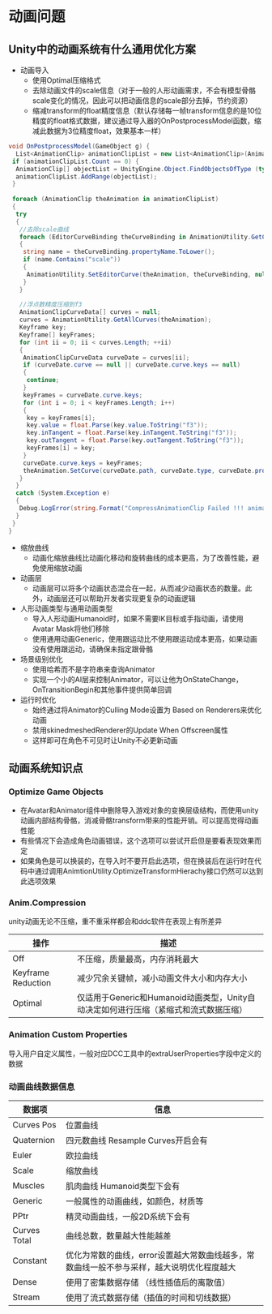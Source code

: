 # 动画问题

## Unity中的动画系统有什么通用优化方案

- 动画导入
  - 使用Optimal压缩格式
  - 去除动画文件的scale信息（对于一般的人形动画需求，不会有模型骨骼scale变化的情况，因此可以把动画信息的scale部分去掉，节约资源）
  - 缩减transform的float精度信息（默认存储每一帧transform信息的是10位精度的float格式数据，建议通过导入器的OnPostprocessModel函数，缩减此数据为3位精度float，效果基本一样）

```C#
void OnPostprocessModel(GameObject g) {
  List<AnimationClip> animationClipList = new List<AnimationClip>(AnimationUtility.GetAnimationClips(g));
 if (animationClipList.Count == 0) {
  AnimationClip[] objectList = UnityEngine.Object.FindObjectsOfType (typeof(AnimationClip)) as AnimationClip[];
  animationClipList.AddRange(objectList);
 }
 
 foreach (AnimationClip theAnimation in animationClipList)
 {
  try 
  {
   //去除scale曲线
   foreach (EditorCurveBinding theCurveBinding in AnimationUtility.GetCurveBindings(theAnimation))
   {
    string name = theCurveBinding.propertyName.ToLower();
    if (name.Contains("scale"))
    {
     AnimationUtility.SetEditorCurve(theAnimation, theCurveBinding, null);
    }
   } 
   
   //浮点数精度压缩到f3
   AnimationClipCurveData[] curves = null;
   curves = AnimationUtility.GetAllCurves(theAnimation);
   Keyframe key;
   Keyframe[] keyFrames;
   for (int ii = 0; ii < curves.Length; ++ii)
   {
    AnimationClipCurveData curveDate = curves[ii];
    if (curveDate.curve == null || curveDate.curve.keys == null)
    {
     continue;
    }
    keyFrames = curveDate.curve.keys;
    for (int i = 0; i < keyFrames.Length; i++)
    {
     key = keyFrames[i];
     key.value = float.Parse(key.value.ToString("f3"));
     key.inTangent = float.Parse(key.inTangent.ToString("f3"));
     key.outTangent = float.Parse(key.outTangent.ToString("f3"));
     keyFrames[i] = key;
    }
    curveDate.curve.keys = keyFrames;
    theAnimation.SetCurve(curveDate.path, curveDate.type, curveDate.propertyName, curveDate.curve);
   }
  }
  catch (System.Exception e)
  {
   Debug.LogError(string.Format("CompressAnimationClip Failed !!! animationPath : {0} error: {1}", assetPath, e));
  }
 }
}
```

- 缩放曲线
  - 动画化缩放曲线比动画化移动和旋转曲线的成本更高，为了改善性能，避免使用缩放动画
- 动画层
  - 动画层可以将多个动画状态混合在一起，从而减少动画状态的数量。此外，动画层还可以帮助开发者实现更复杂的动画逻辑
- 人形动画类型与通用动画类型
  - 导入人形动画Humanoid时，如果不需要IK目标或手指动画，请使用Avatar Mask将他们移除
  - 使用通用动画Generic，使用跟运动比不使用跟运动成本更高，如果动画没有使用跟运动，请确保未指定跟骨骼
- 场景级别优化
  - 使用哈希而不是字符串来查询Animator
  - 实现一个小的AI层来控制Animator，可以让他为OnStateChange，OnTransitionBegin和其他事件提供简单回调
- 运行时优化
  - 始终通过将Animator的Culling Mode设置为 Based on Renderers来优化动画
  - 禁用skinedmeshedRenderer的Update When Offscreen属性
  - 这样即可在角色不可见时让Unity不必更新动画

## 动画系统知识点

### Optimize Game Objects

- 在Avatar和Animator组件中删除导入游戏对象的变换层级结构，而使用unity动画内部结构骨骼，消减骨骼transform带来的性能开销。可以提高觉得动画性能
- 有些情况下会造成角色动画错误，这个选项可以尝试开启但是要看表现效果而定
- 如果角色是可以换装的，在导入时不要开启此选项，但在换装后在运行时在代码中通过调用AnimtionUtility.OptimizeTransformHierachy接口仍然可以达到此选项效果

### Anim.Compression

unity动画无论不压缩，重不重采样都会和ddc软件在表现上有所差异

| 操作  | 描述 |
| --- | ---- |
| Off | 不压缩，质量最高，内存消耗最大 |
| Keyframe Reduction | 减少冗余关键帧，减小动画文件大小和内存大小 |
| Optimal | 仅适用于Generic和Humanoid动画类型，Unity自动决定如何进行压缩（紧缩式和流式数据压缩） |

### Animation Custom Properties

导入用户自定义属性，一般对应DCC工具中的extraUserProperties字段中定义的数据

### 动画曲线数据信息

| 数据项  | 信息 |
| --- | ---- |
| Curves Pos | 位置曲线 |
| Quaternion | 四元数曲线 Resample Curves开启会有 |
| Euler | 欧拉曲线 |
| Scale | 缩放曲线 |
| Muscles | 肌肉曲线 Humanoid类型下会有 |
| Generic | 一般属性的动画曲线，如颜色，材质等 |
| PPtr | 精灵动画曲线，一般2D系统下会有 |
| Curves Total | 曲线总数，数量越大性能越差 |
| Constant | 优化为常数的曲线，error设置越大常数曲线越多，常数曲线一般不参与采样，越大说明优化程度越大 |
| Dense | 使用了密集数据存储 （线性插值后的离散值） |
| Stream | 使用了流式数据存储（插值的时间和切线数据） |
